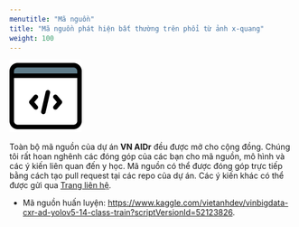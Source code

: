 ```yaml
---
menutitle: "Mã nguồn"
title: "Mã nguồn phát hiện bất thường trên phổi từ ảnh x-quang"
weight: 100
---
```


<img src="source.svg" style="width: 8rem;">

Toàn bộ mã nguồn của dự án **VN AIDr** đều được mở cho cộng đồng. Chúng tôi rất hoan nghênh các đóng góp của các bạn cho mã nguồn, mô hình và các ý kiến liên quan đến y học. Mã nguồn có thể được đóng góp trực tiếp bằng cách tạo pull request tại các repo của dự án. Các ý kiến khác có thể được gửi qua [Trang liên hệ](https://vnopenai.github.io/contact/).

- Mã nguồn huấn luyện: <https://www.kaggle.com/vietanhdev/vinbigdata-cxr-ad-yolov5-14-class-train?scriptVersionId=52123826>.